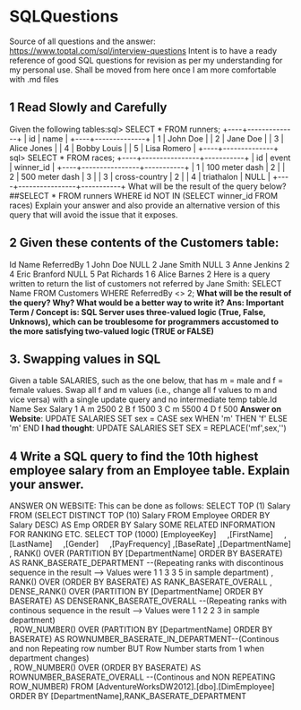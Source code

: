 # SQLQuestions
Source of all questions and the answer: https://www.toptal.com/sql/interview-questions
Intent is to have a ready reference of good SQL questions for revision as per my understanding for my personal use. Shall be moved from here once I am more comfortable with .md files
## 1 Read Slowly and Carefully
Given the following tables:sql> SELECT * FROM runners;
+----+--------------+
| id | name         |
+----+--------------+
|  1 | John Doe     |
|  2 | Jane Doe     |
|  3 | Alice Jones  |
|  4 | Bobby Louis  |
|  5 | Lisa Romero  |
+----+--------------+
sql> SELECT * FROM races;
+----+----------------+-----------+
| id | event          | winner_id |
+----+----------------+-----------+
|  1 | 100 meter dash |  2        |
|  2 | 500 meter dash |  3        |
|  3 | cross-country  |  2        |
|  4 | triathalon     |  NULL     |
+----+----------------+-----------+
What will be the result of the query below?
##SELECT * FROM runners WHERE id NOT IN (SELECT winner_id FROM races)
Explain your answer and also provide an alternative version of this query that will avoid the issue that it exposes.

## 2 Given these contents of the Customers table:
Id	Name			ReferredBy
1	John Doe		NULL
2	Jane Smith		NULL
3	Anne Jenkins		2
4	Eric Branford		NULL
5	Pat Richards		1
6	Alice Barnes		2
Here is a query written to return the list of customers not referred by Jane Smith:
SELECT Name FROM Customers WHERE ReferredBy <> 2;
<b>What will be the result of the query? Why? What would be a better way to write it?</b>
<b>Ans: Important Term / Concept is: SQL Server uses three-valued logic (True, False, Unknows), which can be troublesome for programmers accustomed to the more satisfying two-valued logic (TRUE or FALSE) </b>

## 3. Swapping values in SQL
Given a table SALARIES, such as the one below, that has m = male and f = female values. Swap all f and m values (i.e., change all f values to m and vice versa) with a single update query and no intermediate temp table.Id  Name  Sex  Salary
1   A     m    2500
2   B     f    1500
3   C     m    5500
4   D     f    500
<b>Answer on Website</b>: UPDATE SALARIES SET sex = CASE sex WHEN 'm' THEN 'f' ELSE 'm' END 
<b>I had thought</b>: UPDATE SALARIES SET SEX = REPLACE('mf',sex,'')

## 4 Write a SQL query to find the 10th highest employee salary from an Employee table. Explain your answer.
ANSWER ON WEBSITE: This can be done as follows:
SELECT TOP (1) Salary FROM   (SELECT DISTINCT TOP (10) Salary FROM Employee ORDER BY Salary DESC) AS Emp ORDER BY Salary
SOME RELATED INFORMATION FOR RANKING ETC.
SELECT TOP (1000) [EmployeeKey]      ,[FirstName]      ,[LastName]      ,[Gender]      ,[PayFrequency]
      ,[BaseRate]      ,[DepartmentName]
      , RANK() OVER  (PARTITION BY [DepartmentName] ORDER BY BASERATE) AS RANK_BASERATE_DEPARTMENT  --(Repeating ranks with discontinous sequence in the result --> Values were 1 1 3 3 5 in sample department)
      , RANK() OVER  (ORDER BY BASERATE) AS RANK_BASERATE_OVERALL 
	  , DENSE_RANK() OVER (PARTITION BY [DepartmentName] ORDER BY BASERATE) AS DENSERANK_BASERATE_OVERALL --(Repeating ranks with continous sequence in the result --> Values were 1 1 2 2 3 in sample department)	
	  , ROW_NUMBER() OVER (PARTITION BY [DepartmentName] ORDER BY BASERATE) AS ROWNUMBER_BASERATE_IN_DEPARTMENT--(Continous and non Repeating row number BUT Row Number starts from 1 when department changes)  
	  , ROW_NUMBER() OVER (ORDER BY BASERATE) AS ROWNUMBER_BASERATE_OVERALL  --(Continous and NON REPEATING ROW_NUMBER)
	    FROM [AdventureWorksDW2012].[dbo].[DimEmployee] 
		ORDER BY [DepartmentName],RANK_BASERATE_DEPARTMENT
